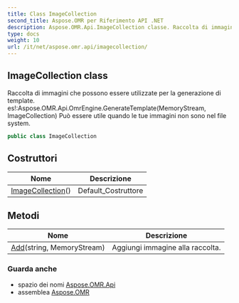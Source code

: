 ```yaml
---
title: Class ImageCollection
second_title: Aspose.OMR per Riferimento API .NET
description: Aspose.OMR.Api.ImageCollection classe. Raccolta di immagini che possono essere utilizzate per la generazione di template. esAspose.OMR.Api.OmrEngine.GenerateTemplateMemoryStream ImageCollection Può essere utile quando le tue immagini non sono nel file system.
type: docs
weight: 10
url: /it/net/aspose.omr.api/imagecollection/
---
```

## ImageCollection class

Raccolta di immagini che possono essere utilizzate per la generazione di template. es!:Aspose.OMR.Api.OmrEngine.GenerateTemplate(MemoryStream, ImageCollection) Può essere utile quando le tue immagini non sono nel file system.

```csharp
public class ImageCollection
```

## Costruttori

| Nome | Descrizione |
| --- | --- |
| [ImageCollection](imagecollection/)() | Default_Costruttore |

## Metodi

| Nome | Descrizione |
| --- | --- |
| [Add](../../aspose.omr.api/imagecollection/add/)(string, MemoryStream) | Aggiungi immagine alla raccolta. |

### Guarda anche

* spazio dei nomi [Aspose.OMR.Api](../../aspose.omr.api/)
* assemblea [Aspose.OMR](../../)


